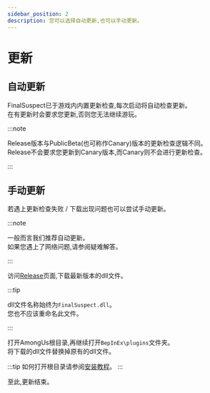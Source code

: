 ```yaml
---
sidebar_position: 2
description: 您可以选择自动更新,也可以手动更新。
---
```

# 更新

## 自动更新

FinalSuspect已于游戏内内置更新检查,每次启动将自动检查更新。\
在有更新时会要求您更新,否则您无法继续游玩。

:::note

Release版本与PublicBeta(也可称作Canary)版本的更新检查逻辑不同。\
Release不会要求您更新到Canary版本,而Canary则不会进行更新检查。

:::

## 手动更新

若遇上更新检查失败 / 下载出现问题也可以尝试手动更新。

:::note

一般而言我们推荐自动更新。\
如果您遇上了网络问题,请参阅疑难解答。

:::

访问[Release](https://github.com/XtremeWave/FinalSuspect/releases)页面,下载最新版本的dll文件。

:::tip

dll文件名称始终为`FinalSuspect.dll`。\
您也不应该重命名此文件。

:::

打开AmongUs根目录,再继续打开`BepInEx\plugins`文件夹。\
将下载的dll文件替换掉原有的dll文件。

:::tip 如何打开根目录请参阅[安装教程](Installation)。
:::

至此,更新结束。